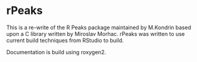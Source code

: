 # rPeaks

This is a re-write of the R Peaks package maintained by M.Kondrin
based upon a C library written by Miroslav Morhac. rPeaks was
written to use current build techniques from RStudio to build.

Documentation is build using roxygen2.
